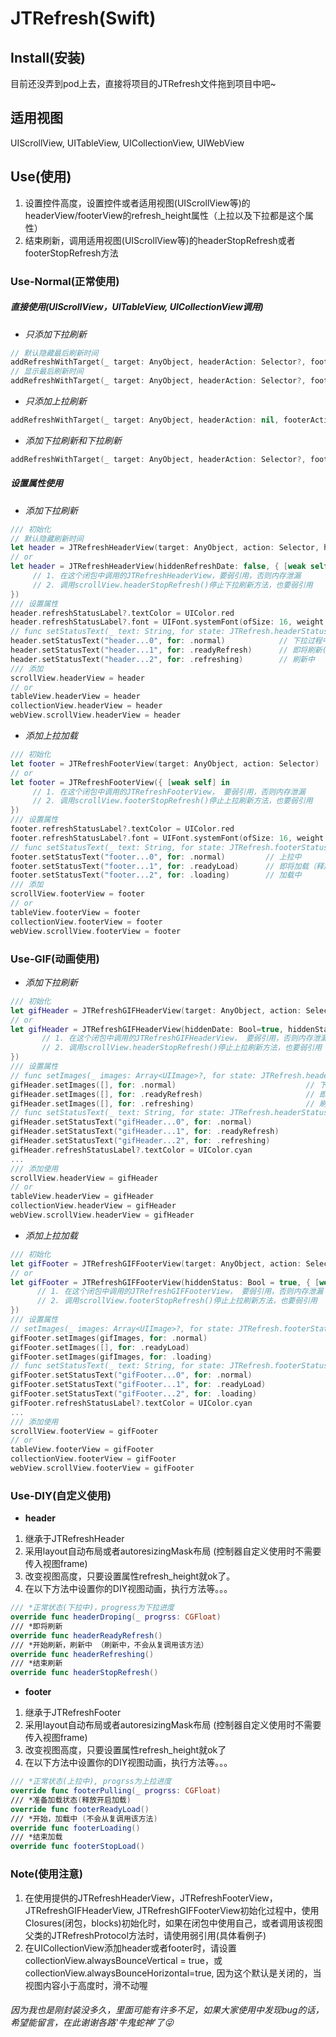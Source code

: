 # JTRefresh(Swift)

## Install(安装)
目前还没弄到pod上去，直接将项目的JTRefresh文件拖到项目中吧~    

## 适用视图
UIScrollView, UITableView, UICollectionView, UIWebView

## Use(使用)
1. 设置控件高度，设置控件或者适用视图(UIScrollView等)的headerView/footerView的refresh_height属性（上拉以及下拉都是这个属性）
2. 结束刷新，调用适用视图(UIScrollView等)的headerStopRefresh或者footerStopRefresh方法   

### Use-Normal(正常使用)
##### 直接使用(UIScrollView，UITableView, UICollectionView调用)
- *只添加下拉刷新*
```swift
// 默认隐藏最后刷新时间
addRefreshWithTarget(_ target: AnyObject, headerAction: Selector?, footerAction: nil)
// 显示最后刷新时间
addRefreshWithTarget(_ target: AnyObject, headerAction: Selector?, footerAction: nil, hiddenRefreshDate: false)
```
- *只添加上拉刷新*
```swift
addRefreshWithTarget(_ target: AnyObject, headerAction: nil, footerAction: Selector?)
```
- *添加下拉刷新和下拉刷新*
```swift
addRefreshWithTarget(_ target: AnyObject, headerAction: Selector?, footerAction: Selector?, hiddenRefreshDate: Bool = true)
```
##### 设置属性使用
- *添加下拉刷新*
```swift
/// 初始化
// 默认隐藏刷新时间
let header = JTRefreshHeaderView(target: AnyObject, action: Selector, hiddenRefreshDate: Bool = true)
// or
let header = JTRefreshHeaderView(hiddenRefreshDate: false, { [weak self] in
     // 1. 在这个闭包中调用的JTRefreshHeaderView，要弱引用，否则内存泄漏
     // 2. 调用scrollView.headerStopRefresh()停止下拉刷新方法，也要弱引用
})
/// 设置属性
header.refreshStatusLabel?.textColor = UIColor.red
header.refreshStatusLabel?.font = UIFont.systemFont(ofSize: 16, weight: .medium)
// func setStatusText(_ text: String, for state: JTRefresh.headerStatus)
header.setStatusText("header...0", for: .normal)            // 下拉过程中
header.setStatusText("header...1", for: .readyRefresh)      // 即将刷新(释放即可刷新)
header.setStatusText("header...2", for: .refreshing)        // 刷新中
/// 添加
scrollView.headerView = header
// or
tableView.headerView = header
collectionView.headerView = header
webView.scrollView.headerView = header
```
- *添加上拉加载*
```swift
/// 初始化
let footer = JTRefreshFooterView(target: AnyObject, action: Selector)
// or
let footer = JTRefreshFooterView({ [weak self] in
     // 1. 在这个闭包中调用的JTRefreshFooterView， 要弱引用，否则内存泄漏
     // 2. 调用scrollView.footerStopRefresh()停止上拉刷新方法，也要弱引用
})
/// 设置属性
footer.refreshStatusLabel?.textColor = UIColor.red
footer.refreshStatusLabel?.font = UIFont.systemFont(ofSize: 16, weight: .medium)
// func setStatusText(_ text: String, for state: JTRefresh.footerStatus)   
footer.setStatusText("footer...0", for: .normal)         // 上拉中
footer.setStatusText("footer...1", for: .readyLoad)      // 即将加载（释放加载）
footer.setStatusText("footer...2", for: .loading)        // 加载中
/// 添加
scrollView.footerView = footer
// or
tableView.footerView = footer
collectionView.footerView = footer
webView.scrollView.footerView = footer
```    

### Use-GIF(动画使用)
- *添加下拉刷新*
```swift
/// 初始化 
let gifHeader = JTRefreshGIFHeaderView(target: AnyObject, action: Selector, hiddenDate: Bool=true, hiddenStatus: Bool=false)
// or
let gifHeader = JTRefreshGIFHeaderView(hiddenDate: Bool=true, hiddenStatus: Bool=false, { [weak self] in
       // 1. 在这个闭包中调用的JTRefreshGIFHeaderView， 要弱引用，否则内存泄漏
       // 2. 调用scrollView.headerStopRefresh()停止上拉刷新方法，也要弱引用         
})
/// 设置属性
// func setImages(_ images: Array<UIImage>?, for state: JTRefresh.headerStatus)    
gifHeader.setImages([], for: .normal)                             // 下拉过程的动画图片
gifHeader.setImages([], for: .readyRefresh)                       // 即将刷新的动画图片
gifHeader.setImages([], for: .refreshing)                         // 刷新中动画图片
// func setStatusText(_ text: String, for state: JTRefresh.headerStatus)
gifHeader.setStatusText("gifHeader...0", for: .normal)
gifHeader.setStatusText("gifHeader...1", for: .readyRefresh)
gifHeader.setStatusText("gifHeader...2", for: .refreshing)
gifHeader.refreshStatusLabel?.textColor = UIColor.cyan
...
/// 添加使用
scrollView.headerView = gifHeader
// or
tableView.headerView = gifHeader
collectionView.headerView = gifHeader
webView.scrollView.headerView = gifHeader
```
- *添加上拉加载*
```swift
/// 初始化
let gifFooter = JTRefreshGIFFooterView(target: AnyObject, action: Selector, hiddenStatus: Bool = true)
// or
let gifFooter = JTRefreshGIFFooterView(hiddenStatus: Bool = true, { [weak self] in
      // 1. 在这个闭包中调用的JTRefreshGIFFooterView， 要弱引用，否则内存泄漏
      // 2. 调用scrollView.footerStopRefresh()停止上拉刷新方法，也要弱引用
})
/// 设置属性
// setImages(_ images: Array<UIImage>?, for state: JTRefresh.footerStatus)
gifFooter.setImages(gifImages, for: .normal)
gifFooter.setImages([], for: .readyLoad)
gifFooter.setImages(gifImages, for: .loading)
// func setStatusText(_ text: String, for state: JTRefresh.footerStatus)
gifFooter.setStatusText("gifFooter...0", for: .normal)
gifFooter.setStatusText("gifFooter...1", for: .readyLoad)
gifFooter.setStatusText("gifFooter...2", for: .loading)
gifFooter.refreshStatusLabel?.textColor = UIColor.cyan
...
/// 添加使用
scrollView.footerView = gifFooter
// or
tableView.footerView = gifFooter
collectionView.footerView = gifFooter
webView.scrollView.footerView = gifFooter
```   

### Use-DIY(自定义使用)
- **header**
1. 继承于JTRefreshHeader
2. 采用layout自动布局或者autoresizingMask布局 (控制器自定义使用时不需要传入视图frame)
3. 改变视图高度，只要设置属性refresh_height就ok了。
4. 在以下方法中设置你的DIY视图动画，执行方法等。。。
```swift
/// *正常状态(下拉中)，progress为下拉进度
override func headerDroping(_ progrss: CGFloat)
/// *即将刷新
override func headerReadyRefresh()
/// *开始刷新，刷新中 （刷新中，不会从复调用该方法）
override func headerRefreshing()
/// *结束刷新
override func headerStopRefresh()
```   

- **footer**
1. 继承于JTRefreshFooter
2. 采用layout自动布局或者autoresizingMask布局 (控制器自定义使用时不需要传入视图frame)
3. 改变视图高度，只要设置属性refresh_height就ok了
4. 在以下方法中设置你的DIY视图动画，执行方法等。。。
```swift
/// *正常状态(上拉中), progrss为上拉进度
override func footerPulling(_ progrss: CGFloat)
/// *准备加载状态(释放开启加载)
override func footerReadyLoad()
/// *开始，加载中 (不会从复调用该方法)
override func footerLoading()
/// *结束加载
override func footerStopLoad()
```

### Note(使用注意)
1. 在使用提供的JTRefreshHeaderView，JTRefreshFooterView，JTRefreshGIFHeaderView, JTRefreshGIFFooterView初始化过程中，使用Closures(闭包，blocks)初始化时，如果在闭包中使用自己，或者调用该视图父类的JTRefreshProtocol方法时，请使用弱引用(具体看例子)
2. 在UICollectionView添加header或者footer时，请设置collectionView.alwaysBounceVertical = true，或collectionView.alwaysBounceHorizontal=true, 因为这个默认是关闭的，当视图内容小于高度时，滑不动喔

###### 因为我也是刚封装没多久，里面可能有许多不足，如果大家使用中发现bug的话，希望能留言，在此谢谢各路'牛鬼蛇神'了😜

